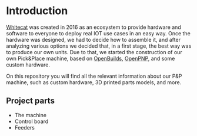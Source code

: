 # Introduction

[Whitecat](https://whitecatboard.org) was created in 2016 as an ecosystem to provide hardware and software to everyone to deploy real IOT use cases in an easy way. Once the hardware was designed, we had to decide how to assemble it, and after analyzing various options we decided that, in a first stage, the best way was to produce our own units. Due to that, we started the construction of our own Pick&Place machine, based on [OpenBuilds](https://openbuilds.com), [OpenPNP](http://openpnp.org), and some custom hardware.

On this repository you will find all the relevant information about our P&P machine, such as custom hardware, 3D printed parts models, and more.

## Project parts

* The machine
* Control board
* Feeders
